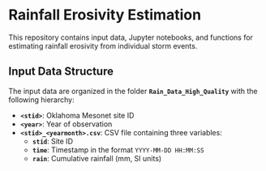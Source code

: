 # Rainfall Erosivity Estimation

This repository contains input data, Jupyter notebooks, and functions for estimating rainfall erosivity from individual storm events.  

## Input Data Structure

The input data are organized in the folder **`Rain_Data_High_Quality`** with the following hierarchy:  

- **`<stid>`**: Oklahoma Mesonet site ID  
- **`<year>`**: Year of observation  
- **`<stid>_<yearmonth>.csv`**: CSV file containing three variables:  
  - **`stid`**: Site ID  
  - **`time`**: Timestamp in the format `YYYY-MM-DD HH:MM:SS`  
  - **`rain`**: Cumulative rainfall (mm, SI units)  


